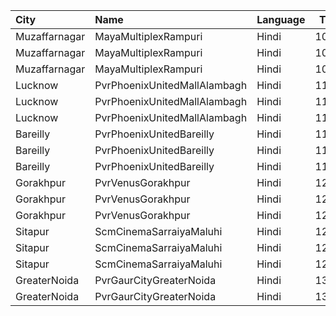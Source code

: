 | City          | Name                         | Language |  Time | Type          | Price | Capacity | Booked |
| :------------ | :--------------------------- | :------- | ----: | :------------ | ----: | -------: | -----: |
| Muzaffarnagar | MayaMultiplexRampuri         | Hindi    | 10:30 | Platinumclass |  110₹ |       51 |     28 |
| Muzaffarnagar | MayaMultiplexRampuri         | Hindi    | 10:30 | Goldclass     |   90₹ |       72 |     36 |
| Muzaffarnagar | MayaMultiplexRampuri         | Hindi    | 10:30 | Silverclass   |   70₹ |       48 |     24 |
| Lucknow       | PvrPhoenixUnitedMallAlambagh | Hindi    | 11:05 | Classic       |  120₹ |      104 |      4 |
| Lucknow       | PvrPhoenixUnitedMallAlambagh | Hindi    | 11:05 | Prime         |  150₹ |       12 |      0 |
| Lucknow       | PvrPhoenixUnitedMallAlambagh | Hindi    | 11:05 | Recliner      |  280₹ |        5 |      0 |
| Bareilly      | PvrPhoenixUnitedBareilly     | Hindi    | 11:45 | Classic       |  160₹ |       56 |      3 |
| Bareilly      | PvrPhoenixUnitedBareilly     | Hindi    | 11:45 | Prime         |  180₹ |       50 |      0 |
| Bareilly      | PvrPhoenixUnitedBareilly     | Hindi    | 11:45 | Recliner      |  300₹ |        7 |      0 |
| Gorakhpur     | PvrVenusGorakhpur            | Hindi    | 12:00 | Classic       |  160₹ |       39 |     22 |
| Gorakhpur     | PvrVenusGorakhpur            | Hindi    | 12:00 | Prime         |  200₹ |       31 |     15 |
| Gorakhpur     | PvrVenusGorakhpur            | Hindi    | 12:00 | ClassicPlus   |  180₹ |       90 |     45 |
| Sitapur       | ScmCinemaSarraiyaMaluhi      | Hindi    | 12:00 | Gold          |  350₹ |      100 |      0 |
| Sitapur       | ScmCinemaSarraiyaMaluhi      | Hindi    | 12:00 | Premium       |  240₹ |      100 |      0 |
| Sitapur       | ScmCinemaSarraiyaMaluhi      | Hindi    | 12:00 | Classic       |  180₹ |      100 |      0 |
| GreaterNoida  | PvrGaurCityGreaterNoida      | Hindi    | 13:40 | Classic       |  190₹ |       50 |      3 |
| GreaterNoida  | PvrGaurCityGreaterNoida      | Hindi    | 13:40 | Prime         |  215₹ |        7 |      0 |
